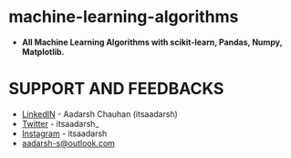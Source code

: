 # machine-learning-algorithms
* **All Machine Learning Algorithms with scikit-learn, Pandas, Numpy, Matplotlib.** 
# SUPPORT AND FEEDBACKS  
* [LinkedIN](https://www.linkedin.com/in/itsaadarsh/ "Linkedin") - Aadarsh Chauhan (itsaadarsh)  
* [Twitter](https://www.twitter.com/itsaadarsh_ "Twitter") - itsaadarsh_  
* [Instagram](https://www.instagram.com/itsaadarsh/ "@itsaadarsh") - itsaadarsh  
* aadarsh-s@outlook.com
